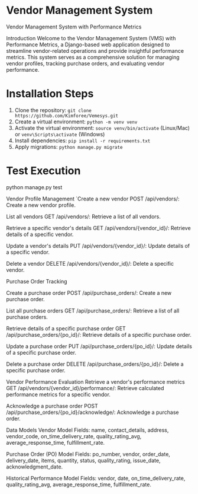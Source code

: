 # Vendor Management System
 Vendor Management System with Performance Metrics

Introduction
Welcome to the Vendor Management System (VMS) with Performance Metrics, a Django-based web application designed to streamline vendor-related operations and provide insightful performance metrics. This system serves as a comprehensive solution for managing vendor profiles, tracking purchase orders, and evaluating vendor performance.

# Installation Steps
1. Clone the repository: `git clone https://github.com/Kimforee/Vemesys.git`
2. Create a virtual environment: `python -m venv venv`
3. Activate the virtual environment: `source venv/bin/activate` (Linux/Mac) or `venv\Scripts\activate` (Windows)
4. Install dependencies: `pip install -r requirements.txt`
5. Apply migrations: `python manage.py migrate`

# Test Execution
python manage.py test

Vendor Profile Management
`Create a new vendor
POST /api/vendors/: Create a new vendor profile.

List all vendors
GET /api/vendors/: Retrieve a list of all vendors.

Retrieve a specific vendor's details
GET /api/vendors/{vendor_id}/: Retrieve details of a specific vendor.

Update a vendor's details
PUT /api/vendors/{vendor_id}/: Update details of a specific vendor.

Delete a vendor
DELETE /api/vendors/{vendor_id}/: Delete a specific vendor.

Purchase Order Tracking

Create a purchase order
POST /api/purchase_orders/: Create a new purchase order.

List all purchase orders
GET /api/purchase_orders/: Retrieve a list of all purchase orders.

Retrieve details of a specific purchase order
GET /api/purchase_orders/{po_id}/: Retrieve details of a specific purchase order. 

Update a purchase order
PUT /api/purchase_orders/{po_id}/: Update details of a specific purchase order.

Delete a purchase order
DELETE /api/purchase_orders/{po_id}/: Delete a specific purchase order.

Vendor Performance Evaluation
Retrieve a vendor's performance metrics
GET /api/vendors/{vendor_id}/performance/: Retrieve calculated performance metrics for a specific vendor.

Acknowledge a purchase order
POST /api/purchase_orders/{po_id}/acknowledge/: Acknowledge a purchase order.

Data Models
Vendor Model
Fields: name, contact_details, address, vendor_code, on_time_delivery_rate, quality_rating_avg, average_response_time, fulfillment_rate.

Purchase Order (PO) Model
Fields: po_number, vendor, order_date, delivery_date, items, quantity, status, quality_rating, issue_date, acknowledgment_date.

Historical Performance Model
Fields: vendor, date, on_time_delivery_rate, quality_rating_avg, average_response_time, fulfillment_rate.


